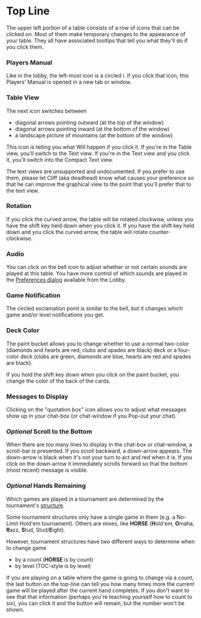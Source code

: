 # Top Line

The upper left portion of a table consists of a row of icons that can be
clicked on. Most of them make temporary changes to the appearance of
your table. They all have associated tooltips that tell you what they'll
do if you click them.

### Players Manual

Like in the lobby, the left-most icon is a circled i.  If you click
that icon, this Players' Manual is opened in a new tab or window.

### Table View

The next icon switches between
* diagonal arrows pointing outward (at the top of the window)
* diagonal arrows pointing inward (at the bottom of the window)
* a landscape picture of mountains (at the bottom of the window)

This icon is telling you what Will happen if you click it. If you're in the Table
view, you'll switch to the Text view.  If you're in the Text view and you
click it, you'll switch into the Compact Text view.

The text views are unsupported and undocumented. If you prefer to use
them, please let Cliff (aka deadhead) know what causes your preference
so that he can improve the graphical view to the point that you'll
prefer that to the text view.

### Rotation

If you click the curved arrow, the table will be rotated clockwise,
unless you have the shift key held down when you click it. If you have
the shift key held down and you click the curved arrow, the table will
rotate counter-clockwise.

### Audio

You can click on the bell icon to adjust whether or not certain sounds
are played at this table. You have more control of which sounds are
played in the [Preferences dialog](../lobby/preferences.html)
available from the Lobby.

### Game Notification

The circled exclamation point is similar to the bell, but it changes
which game and/or level notifications you get.

### Deck Color

The paint bucket allows you to change whether to use a normal two-color
(diamonds and hearts are red, clubs and spades are black) deck or a
four-color deck (clubs are green, diamonds are blue, hearts are red and
spades are black).

If you hold the shift key down when you click on the paint bucket, you
change the color of the back of the cards.

### Messages to Display

Clicking on the "quotation box" icon allows you to adjust what messages show
up in your chat-box (or chat-window if you Pop-out your chat).

### _Optional_ Scroll to the Bottom

When there are too many lines to display in the chat-box or
chat-window, a scroll-bar is presented. If you scroll backward, a
down-arrow appears.  The down-arrow is black when it's not your turn
to act and red when it is.  If you click on the down-arrow it
immediately scrolls forward so that the bottom (most recent) message
is visible.

### _Optional_ Hands Remaining

Which games are played in a tournament are determined by the
tournament's [structure](../tournaments/structure.html).

Some
tournament structures only have a single game in them (e.g. a No-Limit
Hold'em tournament). Others are mixes, like **HORSE** (**H**old'em,
**O**maha, **R**azz, **S**tud, Stud/**E**ight).

However, tournament structures have two different ways to determine when
to change game
* by a count (**HORSE** is by count)
* by level (TOC-style is by level)

If you are playing on a table where the game is going to change via a
count, the last button on the top-line can tell you how many times
more the current game will be played after the current hand completes.
If you don't want to see that that information (perhaps you're teaching
yourself how to count to six), you can click it and the button will
remain, but the number won't be shown.

